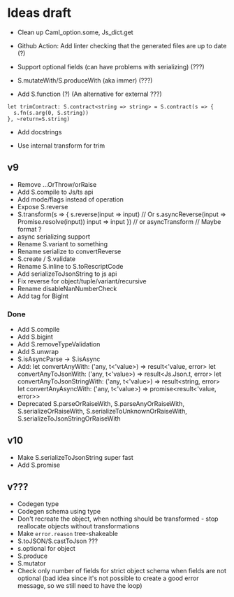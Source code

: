 # Ideas draft

- Clean up Caml_option.some, Js_dict.get

- Github Action: Add linter checking that the generated files are up to date (?)

- Support optional fields (can have problems with serializing) (???)

- S.mutateWith/S.produceWith (aka immer) (???)

- Add S.function (?) (An alternative for external ???)

```
let trimContract: S.contract<string => string> = S.contract(s => {
  s.fn(s.arg(0, S.string))
}, ~return=S.string)
```

- Add docstrings

- Use internal transform for trim

## v9

- Remove ...OrThrow/orRaise
- Add S.compile to Js/ts api
- Add mode/flags instead of operation
- Expose S.reverse
- S.transform(s => {
  s.reverse(input => input) // Or s.asyncReverse(input => Promise.resolve(input))
  input => input
  }) // or asyncTransform // Maybe format ?
- async serializing support
- Rename S.variant to something
- Rename serialize to convertReverse
- S.create / S.validate
- Rename S.inline to S.toRescriptCode
- Add serializeToJsonString to js api
- Fix reverse for object/tuple/variant/recursive
- Rename disableNanNumberCheck
- Add tag for BigInt

### Done

- Add S.compile
- Add S.bigint
- Add S.removeTypeValidation
- Add S.unwrap
- S.isAsyncParse -> S.isAsync
- Add:
  let convertAnyWith: ('any, t<'value>) => result<'value, error>
  let convertAnyToJsonWith: ('any, t<'value>) => result<Js.Json.t, error>
  let convertAnyToJsonStringWith: ('any, t<'value>) => result<string, error>
  let convertAnyAsyncWith: ('any, t<'value>) => promise<result<'value, error>>
- Deprecated S.parseOrRaiseWith, S.parseAnyOrRaiseWith, S.serializeOrRaiseWith, S.serializeToUnknownOrRaiseWith, S.serializeToJsonStringOrRaiseWith

## v10

- Make S.serializeToJsonString super fast
- Add S.promise

## v???

- Codegen type
- Codegen schema using type
- Don't recreate the object, when nothing should be transformed - stop reallocate objects without transformations
- Make `error.reason` tree-shakeable
- S.toJSON/S.castToJson ???
- s.optional for object
- S.produce
- S.mutator
- Check only number of fields for strict object schema when fields are not optional (bad idea since it's not possible to create a good error message, so we still need to have the loop)
